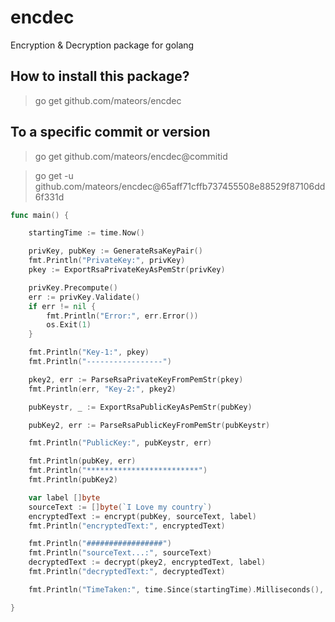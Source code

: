 # encdec
Encryption &amp; Decryption package for golang

## How to install this package?
> go get github.com/mateors/encdec

## To a specific commit or version
> go get github.com/mateors/encdec@commitid

> go get -u github.com/mateors/encdec@65aff71cffb737455508e88529f87106dd6f331d

```go
func main() {

	startingTime := time.Now()

	privKey, pubKey := GenerateRsaKeyPair()
	fmt.Println("PrivateKey:", privKey)
	pkey := ExportRsaPrivateKeyAsPemStr(privKey)

	privKey.Precompute()
	err := privKey.Validate()
	if err != nil {
		fmt.Println("Error:", err.Error())
		os.Exit(1)
	}

	fmt.Println("Key-1:", pkey)
	fmt.Println("-----------------")

	pkey2, err := ParseRsaPrivateKeyFromPemStr(pkey)
	fmt.Println(err, "Key-2:", pkey2)

	pubKeystr, _ := ExportRsaPublicKeyAsPemStr(pubKey)

	pubKey2, err := ParseRsaPublicKeyFromPemStr(pubKeystr)

	fmt.Println("PublicKey:", pubKeystr, err)

	fmt.Println(pubKey, err)
	fmt.Println("*************************")
	fmt.Println(pubKey2)

	var label []byte
	sourceText := []byte(`I Love my country`)
	encryptedText := encrypt(pubKey, sourceText, label)
	fmt.Println("encryptedText:", encryptedText)

	fmt.Println("#################")
	fmt.Println("sourceText...:", sourceText)
	decryptedText := decrypt(pkey2, encryptedText, label)
	fmt.Println("decryptedText:", decryptedText)

	fmt.Println("TimeTaken:", time.Since(startingTime).Milliseconds(), " ms")

}
```
